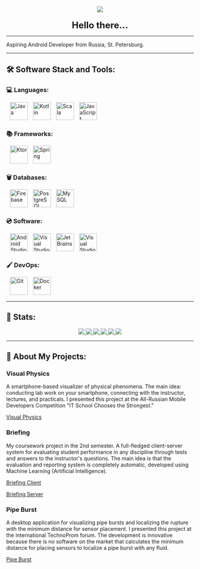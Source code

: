 <div id="header" align="center">
    <div id="social_badges" style="margin-top: 15px;">
        <a href=https://t.me/ilyas_s_s">
            <img style="margin: 0 10px 0 10px" src="https://img.shields.io/badge/Telegram-2CA5E0?style=for-the-badge&logo=telegram&logoColor=white">
        </a>
    </div>
    <div style="font-size: 24px; margin-top: 20px;"><b>Hello there...</b></div>
</div>

---

Aspiring Android Developer from Russia, St. Petersburg.



---

## 🛠️ Software Stack and Tools:

<div id="stack_badges">

### 💻 Languages:
<div id="languages">
    <img width="48" style="margin-left: 10px;" title="Java" alt="Java" src="https://cdn.jsdelivr.net/gh/devicons/devicon/icons/java/java-original.svg" />
    <img width="48" style="margin-left: 10px;" title="Kotlin" alt="Kotlin" src="https://cdn.jsdelivr.net/gh/devicons/devicon/icons/kotlin/kotlin-original.svg" />
    <img width="48" style="margin-left: 10px;" title="Scala" alt="Scala" src="https://cdn.jsdelivr.net/gh/devicons/devicon/icons/scala/scala-original.svg" />
    <img width="48" style="margin-left: 10px;" title="JavaScript" alt="JavaScript" src="https://cdn.jsdelivr.net/gh/devicons/devicon/icons/javascript/javascript-plain.svg" />

</div>

### 📚 Frameworks:
<div id="frameworks_libraries">
    <img width="48" style="margin-left: 10px;" title="Ktor" alt="Ktor" src="https://cdn.jsdelivr.net/gh/devicons/devicon/icons/kotlin/kotlin-original-wordmark.svg" />
    <img width="48" style="margin-left: 10px;" title="Spring" alt="Spring" src="https://cdn.jsdelivr.net/gh/devicons/devicon/icons/spring/spring-original.svg" />
</div>

### 🗑️ Databases:
<div id="databases">
    <img width="48" style="margin-left: 10px;" title="Firebase" alt="Firebase" src="https://cdn.jsdelivr.net/gh/devicons/devicon/icons/firebase/firebase-plain-wordmark.svg" />
    <img width="48" style="margin-left: 10px;" title="PostgrSQL" alt="PostgreSQL" src="https://cdn.jsdelivr.net/gh/devicons/devicon/icons/postgresql/postgresql-original.svg" />
    <img width="48" style="margin-left: 10px;" title="MongoDB" alt="MySQL" src="https://cdn.jsdelivr.net/gh/devicons/devicon/icons/mongodb/mongodb-original.svg" />
</div>

### 💿 Software:
<div id="software">
    <img width="48" style="margin-left: 10px;" title="Androi Studio" alt="Android Studio" src="https://cdn.jsdelivr.net/gh/devicons/devicon/icons/androidstudio/androidstudio-original.svg" />
    <img width="48" style="margin-left: 10px;" title="Visual Studio" alt="Visual Studio" src="https://cdn.jsdelivr.net/gh/devicons/devicon/icons/visualstudio/visualstudio-plain.svg" />
    <img width="48" style="margin-left: 10px;" title="JetBrains" alt="JetBrains" src="https://cdn.jsdelivr.net/gh/devicons/devicon/icons/jetbrains/jetbrains-original.svg" />
    <img width="48" style="margin-left: 10px;" title="Visual Studio Code" alt="Visual Studio Code" src="https://cdn.jsdelivr.net/gh/devicons/devicon/icons/vscode/vscode-original.svg" />
</div>

### 🖌️ DevOps:
<div id="design">
    <img width="48" style="margin-left: 10px;" title="Git" alt="Git" src="https://cdn.jsdelivr.net/gh/devicons/devicon/icons/git/git-original.svg" />
    <img width="48" style="margin-left: 10px;" title="Docker" alt="Docker" src="https://cdn.jsdelivr.net/gh/devicons/devicon/icons/docker/docker-original.svg" />
</div>
</div>

---

## 🥇 Stats:
<p align="center">
  <a href="https://github.com/kharisovilyas">
    <img src="http://github-profile-summary-cards.vercel.app/api/cards/profile-details?username=kharisovilyas&theme=transparent"/>
  </a>
  <a href="https://github.com/kharisovilyas">
    <img src="https://github-readme-streak-stats.herokuapp.com/?user=kharisovilyas&hide_border=true&card_width=338&theme=transparent"/>
  </a>
  <a href="https://github.com/kharisovilyas">
    <img src="http://github-profile-summary-cards.vercel.app/api/cards/stats?username=kharisovilyas&theme=transparent"/>
  </a>
  <a href="https://github.com/kharisovilyas">
    <img src="http://github-profile-summary-cards.vercel.app/api/cards/most-commit-language?username=kharisovilyas&theme=transparent"/>
  </a>
  <a href="https://github.com/kharisovilyas">
    <img src="http://github-profile-summary-cards.vercel.app/api/cards/repos-per-language?username=kharisovilyas&theme=transparent"/>
  </a>
   <a href="https://github.com/kharisovilyas">
    <img src="https://github-profile-trophy.vercel.app/?username=kharisovilyas&theme=onedark&column=4&margin-w=45&margin-h=45"/>
  </a>
</p>

---

## 🔗 About My Projects:

### Visual Physics
A smartphone-based visualizer of physical phenomena. The main idea: conducting lab work on your smartphone, connecting with the instructor, lectures, and practicals. I presented this project at the All-Russian Mobile Developers Competition "IT School Chooses the Strongest."

[Visual Physics](https://github.com/kharisovilyas/Visual-Physics-Pro)

### Briefing
My coursework project in the 2nd semester. A full-fledged client-server system for evaluating student performance in any discipline through tests and answers to the instructor's questions. The main idea is that the evaluation and reporting system is completely automatic, developed using Machine Learning (Artificial Intelligence).

[Briefing Client](https://github.com/kharisovilyas/Briefing1)

[Briefing Server](https://github.com/kharisovilyas/BriefingServer)

### Pipe Burst
A desktop application for visualizing pipe bursts and localizing the rupture with the minimum distance for sensor placement. I presented this project at the international TechnoProm forum. The development is innovative because there is no software on the market that calculates the minimum distance for placing sensors to localize a pipe burst with any fluid.

[Pipe Burst](https://github.com/kharisovilyas/PipeBurst)
